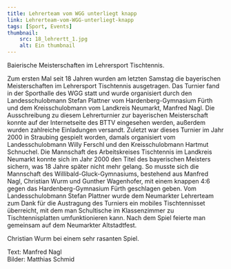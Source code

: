 ```yaml
---
title: Lehrerteam vom WGG unterliegt knapp
link: Lehrerteam-vom-WGG-unterliegt-knapp
tags: [Sport, Events]
thumbnail: 
    src: 18_lehrertt_1.jpg
    alt: Ein thumbnail
---
```


<p>
    Baierische Meisterschaften im Lehrersport Tischtennis. 
</p>

<figure class="float-middle">
    <v-image name="18_lehrertt_2" alt="Lehrertt_2"></v-image>
</figure>



<p>
    Zum ersten Mal seit 18 Jahren wurden am letzten Samstag die bayerischen Meisterschaften im Lehrersport Tischtennis ausgetragen. 
    Das Turnier fand in der Sporthalle des WGG statt und wurde organisiert durch den Landesschulobmann Stefan Plattner vom Hardenberg-Gymnasium Fürth 
    und dem Kreisschulobmann vom Landkreis Neumarkt, Manfred Nagl. Die Ausschreibung zu diesem Lehrerturnier zur bayerischen Meisterschaft konnte auf der 
    Internetseite des BTTV eingesehen werden, außerdem wurden zahlreiche Einladungen versandt. Zuletzt war dieses Turnier im Jahr 2000 in Straubing 
    gespielt worden, damals organisiert vom Landesschulobmann Willy Ferschl und den Kreisschulobmann Hartmut Schnuchel. Die Mannschaft des Arbeitskreises 
    Tischtennis im Landkreis Neumarkt konnte sich im Jahr 2000 den Titel des bayerischen Meisters sichern, was 18 Jahre später nicht mehr gelang. 
    So musste sich die Mannschaft des Willibald-Gluck-Gymnasiums, bestehend aus Manfred Nagl, Christian Wurm und Gunther Wagenhofer, mit einem knappen 
    4:6 gegen das Hardenberg-Gymnasium Fürth geschlagen geben. Vom Landesschulobmann Stefan Plattner wurde dem Neumarkter Lehrerteam zum Dank für die 
    Austragung des Turniers ein mobiles Tischtennisset überreicht, mit dem man Schultische im Klassenzimmer zu Tischtennisplatten umfunktionieren kann. 
    Nach dem Spiel feierte man gemeinsam auf dem Neumarkter Altstadtfest.

</p>


<figure class="float-middle">
    <v-image name="18_lehrertt_1" alt="Lehrertt_1"></v-image>
</figure>

<p>
    Christian Wurm bei einem sehr rasanten Spiel.
</p>

<p>
    Text: Manfred Nagl
    <br>
    Bilder: Matthias Schmid 
</p>



